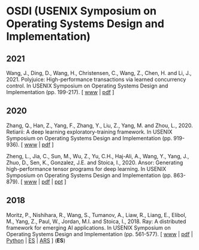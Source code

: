 # OSDI (USENIX Symposium on Operating Systems Design and Implementation)

## 2021

Wang, J., Ding, D., Wang, H., Christensen, C., Wang, Z., Chen, H. and Li, J., 2021. Polyjuice: High-performance transactions via learned concurrency control. In USENIX Symposium on Operating Systems Design and Implementation (pp. 199-217). [ [www](https://www.usenix.org/conference/osdi21/presentation/wang-jiachen) | [pdf](https://www.usenix.org/system/files/osdi21-wang-jiachen.pdf) ]

## 2020

Zhang, Q., Han, Z., Yang, F., Zhang, Y., Liu, Z., Yang, M. and Zhou, L., 2020. Retiarii: A deep learning exploratory-training framework. In USENIX Symposium on Operating Systems Design and Implementation (pp. 919-936). [ [www](https://www.usenix.org/conference/osdi20/presentation/zhang-quanlu) | [pdf](https://www.usenix.org/system/files/osdi20-zhang_quanlu.pdf) ]

Zheng, L., Jia, C., Sun, M., Wu, Z., Yu, C.H., Haj-Ali, A., Wang, Y., Yang, J., Zhuo, D., Sen, K., Gonzalez, J.E. and Stoica, I., 2020. Ansor: Generating high-performance tensor programs for deep learning. In USENIX Symposium on Operating Systems Design and Implementation (pp. 863-879). [ [www](https://www.usenix.org/conference/osdi20/presentation/zheng) | [pdf](https://www.usenix.org/system/files/osdi20-zheng.pdf) | [ppt](https://www.usenix.org/sites/default/files/conference/protected-files/osdi20_slides_zheng.pdf) ]

## 2018

Moritz, P., Nishihara, R., Wang, S., Tumanov, A., Liaw, R., Liang, E., Elibol, M., Yang, Z., Paul, W., Jordan, M.I. and Stoica, I., 2018. Ray: A distributed framework for emerging AI applications. In USENIX Symposium on Operating Systems Design and Implementation (pp. 561-577).
[ [www](https://www.usenix.org/conference/osdi18/presentation/moritz) | [pdf](https://www.usenix.org/system/files/osdi18-moritz.pdf) | [Python](https://github.com/ray-project/ray) | [ES](https://github.com/ray-project/ray/blob/master/rllib/agents/es/es.py) | [ARS](https://github.com/ray-project/ray/blob/master/rllib/agents/ars/ars.py) ] (**ES**)
